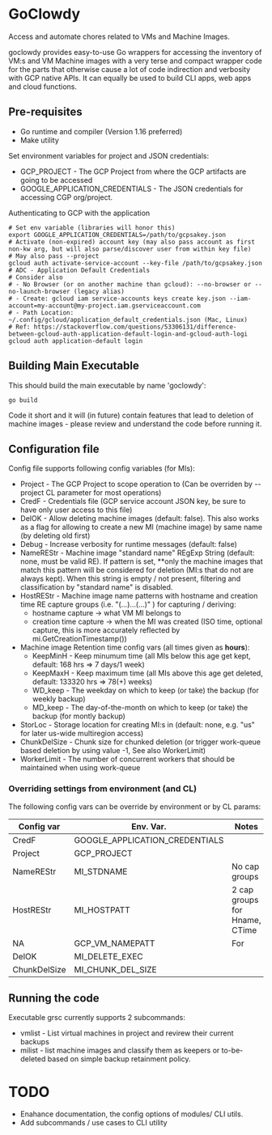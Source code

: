 # GoClowdy

Access and automate chores related to VMs and Machine Images.

goclowdy provides easy-to-use Go wrappers for accessing the inventory of VM:s
and VM Machine images with a very terse and compact wrapper code for the
parts that otherwise cause a lot of code indirection and verbosity with GCP
native APIs. It can equally be used to build CLI apps, web apps and cloud functions.

## Pre-requisites

- Go runtime and compiler (Version 1.16 preferred)
- Make utility

Set environment variables for project and JSON credentials:
- GCP_PROJECT - The GCP Project from where the GCP artifacts are going to be accessed
- GOOGLE_APPLICATION_CREDENTIALS - The JSON credentials for accessing CGP org/project.

Authenticating to GCP with the application
```
# Set env variable (libraries will honor this)
export GOOGLE_APPLICATION_CREDENTIALS=/path/to/gcpsakey.json
# Activate (non-expired) account key (may also pass account as first non-kw arg, but will also parse/discover user from within key file)
# May also pass --project
gcloud auth activate-service-account --key-file /path/to/gcpsakey.json
# ADC - Application Default Credentials
# Consider also
# - No Browser (or on another machine than gcloud): --no-browser or --no-launch-browser (legacy alias)
# - Create: gcloud iam service-accounts keys create key.json --iam-account=my-account@my-project.iam.gserviceaccount.com
# - Path Location: ~/.config/gcloud/application_default_credentials.json (Mac, Linux)
# Ref: https://stackoverflow.com/questions/53306131/difference-between-gcloud-auth-application-default-login-and-gcloud-auth-logi
gcloud auth application-default login
```
## Building Main Executable

This should build the main executable by name 'goclowdy':
```
go build
```
Code it short and it will (in future) contain features that lead to deletion of machine images -
please review and understand the code before running it.

## Configuration file

Config file supports following config variables (for MIs):

- Project - The GCP Project to scope operation to (Can be overriden by --project CL parameter for most operations)
- CredF - Credentials file (GCP service account JSON key, be sure to have only user access to this file)
- DelOK - Allow deleting machine images (default: false). This also works as a flag for allowing to create a new MI (machine image)
  by same name (by deleting old first)
- Debug - Increase verbosity for runtime messages (default: false)
- NameREStr - Machine image "standard name" REgExp String (default: none, must be valid RE). If pattern is set, **only the machine images
  that match this pattern will be considered for deletion (MI:s that do not are always kept).
  When this string is empty / not present, filtering and classification by "standard name" is disabled.
- HostREStr - Machine image name patterns with hostname and creation time RE capture groups (i.e. "(...)...(...)" ) for capturing / deriving:
  - hostname capture  -> what VM MI belongs to
  - creation time capture -> when the MI was created (ISO time, optional capture, this is more accurately reflected by mi.GetCreationTimestamp())
- Machine image Retention time config vars (all times given as **hours**):
  - KeepMinH - Keep minumum time (all MIs below this age get kept, default: 168 hrs => 7 days/1 week)
  - KeepMaxH - Keep maximum time (all MIs above this age get deleted, default: 133320 hrs => 78(+) weeks)
  - WD_keep - The weekday on which to keep (or take) the backup (for weekly backup)
  - MD_keep - The day-of-the-month on which to keep (or take) the backup (for montly backup)
- StorLoc - Storage location for creating MI:s in (default: none, e.g. "us" for later us-wide multiregion access)
- ChunkDelSize - Chunk size for chunked deletion (or trigger work-queue based deletion by using value -1, See also WorkerLimit)
- WorkerLimit - The number of concurrent workers that should be maintained when using work-queue

### Overriding settings from environment (and CL)

The following config vars can be override by environment or by CL params:

| Config var | Env. Var.   | Notes |
|------------|-------------|-------|
| CredF      | GOOGLE_APPLICATION_CREDENTIALS | |
| Project    | GCP_PROJECT | |
| NameREStr  | MI_STDNAME  | No cap groups |
| HostREStr  | MI_HOSTPATT | 2 cap groups for Hname, CTime |
| NA | GCP_VM_NAMEPATT | For |
| DelOK      | MI_DELETE_EXEC | |
| ChunkDelSize | MI_CHUNK_DEL_SIZE | |

## Running the code

Executable grsc currently supports 2 subcommands:

- vmlist - List virtual machines in project and revirew their current backups
- milist - list machine images and classify them as keepers or to-be-deleted based on simple backup retainment policy.

# TODO

- Enahance documentation, the config options of modules/ CLI utils.
- Add subcommands / use cases to CLI utility

